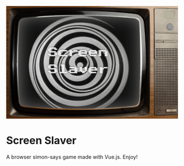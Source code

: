 <img src="./public/images/tv-logo.gif" />

<br>

# Screen Slaver

A browser simon-says game made with Vue.js. Enjoy!